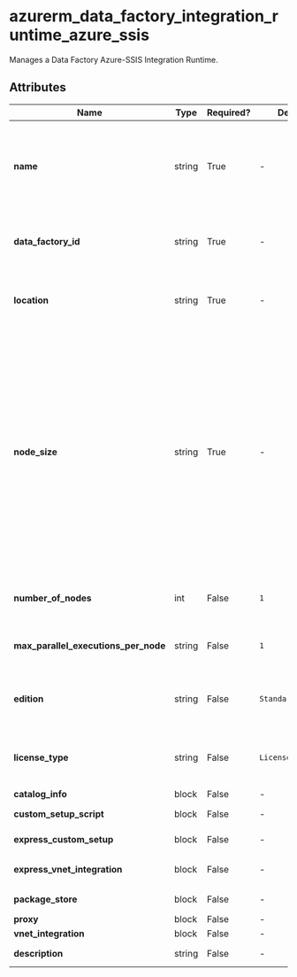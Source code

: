 # azurerm_data_factory_integration_runtime_azure_ssis

Manages a Data Factory Azure-SSIS Integration Runtime.

## Attributes

| Name | Type | Required? | Default  | possible values | Description |
| ---- | ---- | --------- | -------- | ----------- | ----------- |
| **name** | string | True | -  |  -  | Specifies the name of the Azure-SSIS Integration Runtime. Changing this forces a new resource to be created. Must be globally unique. See the [Microsoft documentation](https://docs.microsoft.com/azure/data-factory/naming-rules) for all restrictions. | 
| **data_factory_id** | string | True | -  |  -  | The Data Factory ID in which to associate the Linked Service with. Changing this forces a new resource. | 
| **location** | string | True | -  |  -  | Specifies the supported Azure location where the resource exists. Changing this forces a new resource to be created. | 
| **node_size** | string | True | -  |  `Standard_D2_v3`, `Standard_D4_v3`, `Standard_D8_v3`, `Standard_D16_v3`, `Standard_D32_v3`, `Standard_D64_v3`, `Standard_E2_v3`, `Standard_E4_v3`, `Standard_E8_v3`, `Standard_E16_v3`, `Standard_E32_v3`, `Standard_E64_v3`, `Standard_D1_v2`, `Standard_D2_v2`, `Standard_D3_v2`, `Standard_D4_v2`, `Standard_A4_v2`, `Standard_A8_v2`  | The size of the nodes on which the Azure-SSIS Integration Runtime runs. Valid values are: `Standard_D2_v3`, `Standard_D4_v3`, `Standard_D8_v3`, `Standard_D16_v3`, `Standard_D32_v3`, `Standard_D64_v3`, `Standard_E2_v3`, `Standard_E4_v3`, `Standard_E8_v3`, `Standard_E16_v3`, `Standard_E32_v3`, `Standard_E64_v3`, `Standard_D1_v2`, `Standard_D2_v2`, `Standard_D3_v2`, `Standard_D4_v2`, `Standard_A4_v2` and `Standard_A8_v2` | 
| **number_of_nodes** | int | False | `1`  |  -  | Number of nodes for the Azure-SSIS Integration Runtime. Max is `10`. Defaults to `1`. | 
| **max_parallel_executions_per_node** | string | False | `1`  |  -  | Defines the maximum parallel executions per node. Defaults to `1`. Max is `1`. | 
| **edition** | string | False | `Standard`  |  `Standard`, `Enterprise`  | The Azure-SSIS Integration Runtime edition. Valid values are `Standard` and `Enterprise`. Defaults to `Standard`. | 
| **license_type** | string | False | `LicenseIncluded`  |  `LicenseIncluded`, `BasePrice`  | The type of the license that is used. Valid values are `LicenseIncluded` and `BasePrice`. Defaults to `LicenseIncluded`. | 
| **catalog_info** | block | False | -  |  -  | A `catalog_info` block. | 
| **custom_setup_script** | block | False | -  |  -  | A `custom_setup_script` block. | 
| **express_custom_setup** | block | False | -  |  -  | An `express_custom_setup` block. | 
| **express_vnet_integration** | block | False | -  |  -  | A `express_vnet_integration` block. | 
| **package_store** | block | False | -  |  -  | One or more `package_store` block. | 
| **proxy** | block | False | -  |  -  | A `proxy` block. | 
| **vnet_integration** | block | False | -  |  -  | A `vnet_integration` block. | 
| **description** | string | False | -  |  -  | Integration runtime description. | 

